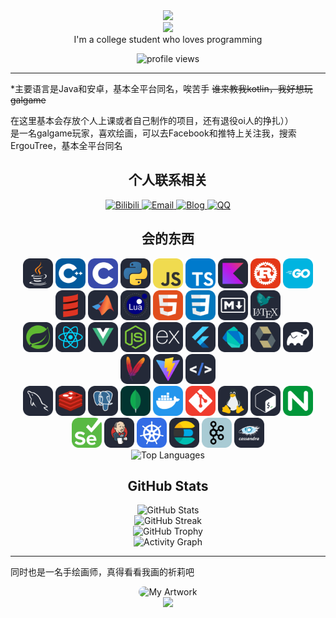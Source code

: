 <!-- Header with animated typing effect -->

<div align="center">
  <img src="https://readme-typing-svg.herokuapp.com/?lines=大家好这里是ErgouTree;Welcome+to+my+GitHub+profile!&font=Fira%20Code&center=true&width=440&height=45&color=f75c7e&vCenter=true&size=22">
</div>

<div align="center">
  <img src="https://capsule-render.vercel.app/api?type=waving&color=gradient&height=100&section=header&text=ErgouTree&fontSize=40&fontAlignY=35&animation=twinkling&fontColor=gradient"/>
</div>

<div align="center">I'm a college student who loves programming</div>
<p align="center">
  <img src="https://komarev.com/ghpvc/?username=ergou10086&label=Profile%20views&color=0e75b6&style=flat" alt="profile views" />
</p>

<!-- About me section -->

***
*主要语言是Java和安卓，基本全平台同名，唉苦手
~~谁来教我kotlin，我好想玩galgame~~

在这里基本会存放个人上课或者自己制作的项目，还有退役oi人的挣扎））  
是一名galgame玩家，喜欢绘画，可以去Facebook和推特上关注我，搜索ErgouTree，基本全平台同名  

<!-- Contact section with animated icons -->

<h2 align="center">个人联系相关</h2>
<div align="center">
  <a href="https://space.bilibili.com/142045656?spm_id_from=333.1007.0.0">
    <img src="https://img.shields.io/badge/Bilibili-树上的二狗-blue?style=for-the-badge&logo=bilibili&logoColor=white&color=00A1D6" alt="Bilibili"/>
  </a>
  <a href="mailto:zjm88822201@126.com">
    <img src="https://img.shields.io/badge/Email-zjm88822201@126.com-blue?style=for-the-badge&logo=mail.ru&logoColor=white&color=EA4335" alt="Email"/>
  </a>
  <a href="https://www.cnblogs.com/ErgouTree">
    <img src="https://img.shields.io/badge/Blog-ErgouTree-blue?style=for-the-badge&logo=blogger&logoColor=white&color=FF5722" alt="Blog"/>
  </a>
  <a href="#">
    <img src="https://img.shields.io/badge/QQ-1746928194-blue?style=for-the-badge&logo=tencent-qq&logoColor=white&color=12B7F5" alt="QQ"/>
  </a>
</div>

<!-- Skills section with modern badges -->

<h2 align="center">会的东西</h2>
<div align="center">
  <img src="pic/Java-Dark.svg" width="48" height="48" alt="Java"/>
  <img src="pic/CPP.svg" width="48" height="48" alt="C++"/>
  <img src="pic/C.svg" width="48" height="48" alt="C"/>
  <img src="pic/Python-Dark.svg" width="48" height="48" alt="Python"/>
  <img src="pic/JavaScript.svg" width="48" height="48" alt="JavaScript"/>
  <img src="pic/TypeScript.svg" width="48" height="48" alt="TypeScript"/>
  <img src="pic/Kotlin-Dark.svg" width="48" height="48" alt="Kotlin"/>
  <img src="pic/Rust.svg" width="48" height="48" alt="Rust"/>
  <img src="pic/GoLang.svg" width="48" height="48" alt="Go"/>
  <img src="pic/Scala-Dark.svg" width="48" height="48" alt="Scala"/>
  <img src="pic/Matlab-Dark.svg" width="48" height="48" alt="Matlab"/>
  <img src="pic/Lua-Dark.svg" width="48" height="48" alt="Lua"/>
  <img src="pic/HTML.svg" width="48" height="48" alt="HTML"/>
  <img src="pic/CSS.svg" width="48" height="48" alt="CSS"/>
  <img src="pic/Markdown-Dark.svg" width="48" height="48" alt="Markdown"/>
  <img src="pic/LaTeX-Dark.svg" width="48" height="48" alt="LaTeX"/>
</div>

<div align="center">
  <img src="pic/Spring-Dark.svg" width="48" height="48" alt="Spring"/>
  <img src="pic/React-Dark.svg" width="48" height="48" alt="React"/>
  <img src="pic/VueJS-Dark.svg" width="48" height="48" alt="Vue.js"/>
  <img src="pic/NodeJS-Dark.svg" width="48" height="48" alt="Node.js"/>
  <img src="pic/ExpressJS-Dark.svg" width="48" height="48" alt="Express.js"/>
  <img src="pic/Flutter-Dark.svg" width="48" height="48" alt="Flutter"/>
  <img src="pic/Dart-Dark.svg" width="48" height="48" alt="Dart"/>
  <img src="pic/Hibernate-Dark.svg" width="48" height="48" alt="Hibernate"/>
  <img src="pic/Gradle-Dark.svg" width="48" height="48" alt="Gradle"/>
  <img src="pic/Maven-Dark.svg" width="48" height="48" alt="Maven"/>
  <img src="pic/Vite-Dark.svg" width="48" height="48" alt="Vite"/>
  <img src="pic/Htmx-Dark.svg" width="48" height="48" alt="HTMX"/>
</div>

<div align="center">
  <img src="pic/MySQL-Dark.svg" width="48" height="48" alt="MySQL"/>
  <img src="pic/Redis-Dark.svg" width="48" height="48" alt="Redis"/>
  <img src="pic/PostgreSQL-Dark.svg" width="48" height="48" alt="PostgreSQL"/>
  <img src="pic/MongoDB.svg" width="48" height="48" alt="MongoDB"/>
  <img src="pic/Docker.svg" width="48" height="48" alt="Docker"/>
  <img src="pic/Git.svg" width="48" height="48" alt="Git"/>
  <img src="pic/Linux-Dark.svg" width="48" height="48" alt="Linux"/>
  <img src="pic/Bash-Dark.svg" width="48" height="48" alt="Bash"/>
  <img src="pic/Nginx.svg" width="48" height="48" alt="Nginx"/>
  <img src="pic/Selenium.svg" width="48" height="48" alt="Selenium"/>
  <img src="pic/Jenkins-Dark.svg" width="48" height="48" alt="Jenkins"/>
  <img src="pic/Kubernetes.svg" width="48" height="48" alt="Kubernetes"/>
  <img src="pic/Elasticsearch-Dark.svg" width="48" height="48" alt="Elasticsearch"/>
  <img src="pic/Kafka.svg" width="48" height="48" alt="Kafka"/>
  <img src="pic/Cassandra-Dark.svg" width="48" height="48" alt="Cassandra"/>
</div>

<div align="center">
  <img src="https://github-readme-stats.vercel.app/api/top-langs/?username=ergou10086&theme=radical&layout=compact&langs_count=8&hide_border=true" alt="Top Languages" />
</div>

<!-- GitHub Stats with animations -->

<h2 align="center"> GitHub Stats </h2>
<div align="center">
  <img src="https://github-readme-stats.vercel.app/api?username=ergou10086&show_icons=true&theme=radical&count_private=true&hide_border=true" alt="GitHub Stats" />
</div>

<div align="center">
  <img src="https://github-readme-streak-stats.herokuapp.com/?user=ergou10086&theme=radical&hide_border=true" alt="GitHub Streak" />
</div>

<div align="center">
  <img src="https://github-profile-trophy.vercel.app/?username=ergou10086&theme=radical&no-frame=true&column=7" alt="GitHub Trophy" />
</div>

<!-- Activity Graph -->
<div align="center">
  <img src="https://github-readme-activity-graph.vercel.app/graph?username=ergou10086&theme=tokyo-night&hide_border=true" alt="Activity Graph" />
</div>

<!-- Art showcase section -->

***
同时也是一名手绘画师，真得看看我画的祈莉吧
<div align="center">
  <img src="pic/111.jpg" alt="My Artwork" style="border-radius: 10px; max-width: 80%;" />
</div>

<!-- Footer -->
<div align="center">
  <img src="https://capsule-render.vercel.app/api?type=waving&color=gradient&height=120&section=footer&animation=twinkling"/>
</div>
